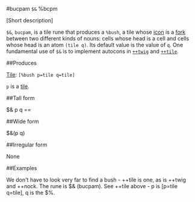 #bucpam `$&` %bcpm

[Short description]

`$&`, `bucpam`, is a tile rune that produces a `%bush`, a tile whose [icon]() is a [fork]() between two different kinds of nouns: cells whose head is a cell and cells whose head is an atom `(tile q)`. Its default value is the value of `q`. One fundamental use of `$&` is to implement autocons in [`++twig`]() and [`++tile`]().

##Produces

[Tile](): `[%bush p=tile q=tile]`

`p` is a [tile]().

##Tall form

$&  p
        q
    ==

##Wide form

$&(p q)

##Irregular form

None

##Examples

We don't have to look very far to find a bush - ++tile is one, as is ++twig and ++nock. The rune is $& (bucpam). See ++tile above - p is [p=tile q=tile], q is the $%.

